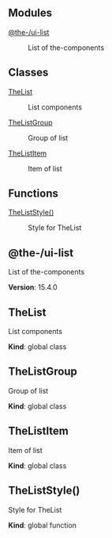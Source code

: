 <!--- Code generated by @the-/script-doc. DO NOT EDIT. -->

## Modules

<dl>
<dt><a href="#module_@the-/ui-list">@the-/ui-list</a></dt>
<dd><p>List of the-components</p>
</dd>
</dl>

## Classes

<dl>
<dt><a href="#TheList">TheList</a></dt>
<dd><p>List components</p>
</dd>
<dt><a href="#TheListGroup">TheListGroup</a></dt>
<dd><p>Group of list</p>
</dd>
<dt><a href="#TheListItem">TheListItem</a></dt>
<dd><p>Item of list</p>
</dd>
</dl>

## Functions

<dl>
<dt><a href="#TheListStyle">TheListStyle()</a></dt>
<dd><p>Style for TheList</p>
</dd>
</dl>

<a name="module_@the-/ui-list"></a>

## @the-/ui-list
List of the-components

**Version**: 15.4.0  
<a name="TheList"></a>

## TheList
List components

**Kind**: global class  
<a name="TheListGroup"></a>

## TheListGroup
Group of list

**Kind**: global class  
<a name="TheListItem"></a>

## TheListItem
Item of list

**Kind**: global class  
<a name="TheListStyle"></a>

## TheListStyle()
Style for TheList

**Kind**: global function  
